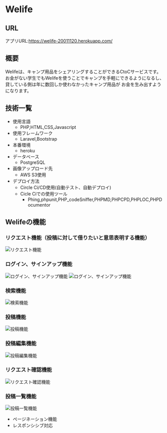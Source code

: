 # Welife
## URL
アプリURL:https://welife-20011120.herokuapp.com/
## 概要
Welifeは、キャンプ用品をシェアリングすることができるCtoCサービスです。
お金がない学生でもWelifeを使うことでキャンプを手軽にできるようになるし、
貸している側は年に数回しか使わなかったキャンプ用品が
お金を生み出すようになります。
##  技術一覧
- 使用言語
    - PHP,HTML,CSS,Javascript
- 使用フレームワーク
    - Laravel,Bootstrap
- 本番環境
    - heroku
- データベース
     - PostgreSQL
- 画像アップロード先
     - AWS S3使用
- デプロイ方法
    - Circle Ci/CD使用(自動テスト、自動デプロイ)
    - Cicle Ciでの使用ツール
        - Phing,phpunit,PHP_codeSniffer,PHPMD,PHPCPD,PHPLOC,PHPDocumentor

## Welifeの機能
### リクエスト機能（投稿に対して借りたいと意思表明する機能）
![リクエスト機能](img/resized/request.png)
### ログイン、サインアップ機能
![ログイン、サインアップ機能](img/resized/login.png)
![ログイン、サインアップ機能](img/resized/sign_up.png)
### 検索機能
![検索機能](img/resized/search.png)
### 投稿機能
![投稿機能](img/resized/post.png)
### 投稿編集機能
![投稿編集機能](img/resized/edit.png)
### リクエスト確認機能
![リクエスト確認機能](img/resized/request_confirmation.png)
### 投稿一覧機能
![投稿一覧機能](img/resized/index.png)
- ページネーション機能
- レスポンシシブ対応